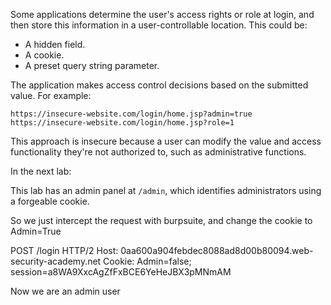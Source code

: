 
Some applications determine the user's access rights or role at login, and then store this information in a user-controllable location. This could be:

- A hidden field.
- A cookie.
- A preset query string parameter.

The application makes access control decisions based on the submitted value. For example:

`https://insecure-website.com/login/home.jsp?admin=true https://insecure-website.com/login/home.jsp?role=1`

This approach is insecure because a user can modify the value and access functionality they're not authorized to, such as administrative functions.

In the next lab:

This lab has an admin panel at `/admin`, which identifies administrators using a forgeable cookie.

So we just intercept the request with burpsuite, and change the cookie to Admin=True

POST /login HTTP/2
Host: 0aa600a904febdec8088ad8d00b80094.web-security-academy.net
Cookie: Admin=false; session=a8WA9XxcAgZfFxBCE6YeHeJBX3pMNmAM

Now we are an admin user